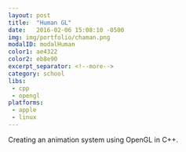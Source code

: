 ```yaml
---
layout: post
title:  "Human GL"
date:   2016-02-06 15:08:10 -0500
img: img/portfolio/chaman.png
modalID: modalHuman
color1: ae4322 
color2: eb8e90 
excerpt_separator: <!--more-->
category: school 
libs:
 - cpp 
 - opengl 
platforms:
 - apple 
 - linux
---
```

Creating an animation system using OpenGL in C++.
<!--more-->
